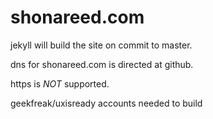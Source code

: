 shonareed.com
=========================

jekyll will build the site on commit to master.

dns for shonareed.com is directed at github.

https is *NOT* supported.

geekfreak/uxisready accounts needed to build

